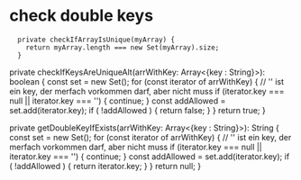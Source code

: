 check double keys
=================
```
  private checkIfArrayIsUnique(myArray) {
    return myArray.length === new Set(myArray).size;
  }
```

  private checkIfKeysAreUniqueAlt(arrWithKey: Array<{key : String}>): boolean {
      const set = new Set();
      for (const iterator of arrWithKey) {
        // '' ist ein key, der merfach vorkommen darf, aber nicht muss
        if (iterator.key === null || iterator.key === '') { continue; }
        const addAllowed = set.add(iterator.key);
        if ( !addAllowed ) { return false; }
    }
    return true;
  }

  private getDoubleKeyIfExists(arrWithKey: Array<{key : String}>): String {
      const set = new Set<String>();
      for (const iterator of arrWithKey) {
        // '' ist ein key, der merfach vorkommen darf, aber nicht muss
        if (iterator.key === null || iterator.key === '') { continue; }
        const addAllowed = set.add(iterator.key);
        if ( !addAllowed ) { return iterator.key; }
    }
    return null;
  }